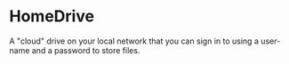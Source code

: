 # HomeDrive
A "cloud" drive on your local network that you can sign in to using a user-name and a password to store files.
